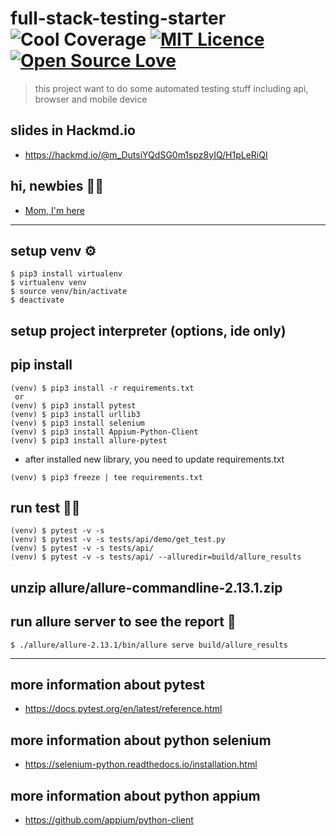# full-stack-testing-starter ![Cool Coverage](https://img.shields.io/badge/coverage-94.87%25-red) [![MIT Licence](https://badges.frapsoft.com/os/mit/mit.svg?v=103)](https://opensource.org/licenses/mit-license.php) [![Open Source Love](https://badges.frapsoft.com/os/v3/open-source.svg?v=103)](https://github.com/ellerbrock/open-source-badges/)
> this project want to do some automated testing stuff including api, browser and mobile device

## slides in Hackmd.io
* https://hackmd.io/@m_DutsiYQdSG0m1spz8yIQ/H1pLeRiQI

## hi, newbies 💂🏻
* [Mom, I'm here](doc/Newbie.md)

- - -

## setup venv ⚙️
```
$ pip3 install virtualenv
$ virtualenv venv
$ source venv/bin/activate
$ deactivate
```

## setup project interpreter (options, ide only)

## pip install
```
(venv) $ pip3 install -r requirements.txt
 or
(venv) $ pip3 install pytest
(venv) $ pip3 install urllib3
(venv) $ pip3 install selenium
(venv) $ pip3 install Appium-Python-Client
(venv) $ pip3 install allure-pytest
```
* after installed new library, you need to update requirements.txt
```
(venv) $ pip3 freeze | tee requirements.txt
```

## run test 🧙‍♂️
```
(venv) $ pytest -v -s
(venv) $ pytest -v -s tests/api/demo/get_test.py
(venv) $ pytest -v -s tests/api/
(venv) $ pytest -v -s tests/api/ --alluredir=build/allure_results
```

## unzip allure/allure-commandline-2.13.1.zip

## run allure server to see the report 👀
```
$ ./allure/allure-2.13.1/bin/allure serve build/allure_results
```

- - -

## more information about pytest
* https://docs.pytest.org/en/latest/reference.html

## more information about python selenium
* https://selenium-python.readthedocs.io/installation.html

## more information about python appium
* https://github.com/appium/python-client
